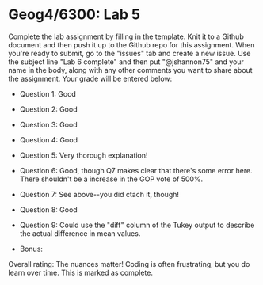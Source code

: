 # Geog4/6300: Lab 5

Complete the lab assignment by filling in the template. Knit it to a Github document and then push it up to the Github repo for this assignment. When you're ready to submit, go to the "issues" tab and create a new issue. Use the subject line "Lab 6 complete" and then put "@jshannon75" and your name in the body, along with any other comments you want to share about the assignment. Your grade will be entered below:

* Question 1: Good<p>
* Question 2: Good<p>
* Question 3: Good<p>
* Question 4: Good<p>
* Question 5: Very thorough explanation!<p>
* Question 6: Good, though Q7 makes clear that there's some error here. There shouldn't be a increase in the GOP vote of 500%.<p>
* Question 7: See above--you did ctach it, though!<p>
* Question 8: Good<p>
* Question 9: Could use the "diff" column of the Tukey output to describe the actual difference in mean values.<p>
* Bonus:<p>
<p>
Overall rating: The nuances matter! Coding is often frustrating, but you do learn over time. This is marked as complete.
